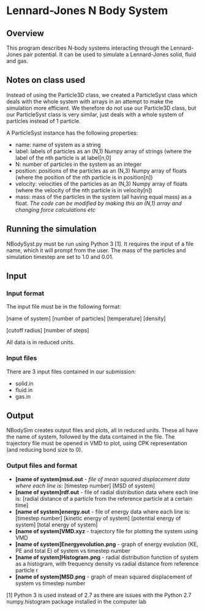 # Lennard-Jones N Body System

## Overview
This program describes N-body systems interacting through the Lennard-Jones pair potential. It can be used to simulate a Lennard-Jones solid, fluid and gas.

## Notes on class used
Instead of using the Particle3D class, we created a ParticleSyst class which deals with the whole system with arrays in an attempt to make the simulation more efficient. We therefore do not use our Particle3D class, but our ParticleSyst class is very similar, just deals with a whole system of particles instead of 1 particle.

A ParticleSyst instance has the following properties:
* name: name of system as a string
* label: labels of particles as an (N,1) Numpy array of strings (where the label of the nth particle is at label[n,0]
* N: number of particles in the system as an integer
* position: positions of the particles as an (N,3) Numpy array of floats (where the position of the nth particle is in position[n])
* velocity: velocities of the particles as an (N,3) Numpy array of floats (where the velocity of the nth particle is in velocity[n])
* mass: mass of the particles in the system (all having equal mass) as a float. *The code can be modified by making this an (N,1) array and changing force calculations etc* 

## Running the simulation
NBodySyst.py must be run using Python 3 [1]. It requires the input of a file name, which it will prompt from the user. The mass of the particles and simulation timestep are set to 1.0 and 0.01.

## Input

### Input format
The input file must be in the following format:


[name of system]  [number of particles]  [temperature]  [density]

[cutoff radius]  [number of steps]

All data is in reduced units.

### Input files

There are 3 input files contained in our submission:
* solid.in
* fluid.in
* gas.in

## Output

NBodySim creates output files and plots, all in reduced units. These all have the name of system, followed by the data contained in the file. The trajectory file must be opened in VMD to plot, using CPK representation (and reducing bond size to 0).

### Output files and format

* __[name of system]msd.out__ - *file of mean squared displacement data where each line is:* [timestep number]  [MSD of system]
* __[name of system]rdf.out__ - file of radial distribution data where each line is: [radial distance of a particle from the reference particle at a certain time]
* __[name of system]energy.out__ - file of energy data where each line is: [timestep number]  [kinetic energy of system]  [potential energy of system]  [total energy of system]
* __[name of system]VMD.xyz__ -  trajectory file for plotting the system using VMD
* __[name of system]Energyevolution.png__  - graph of energy evolution (KE, PE and total E) of system vs timestep number
* __[name of system]Histogram.png__ - radial distribution function of system as a histogram, with frequency density vs radial distance from reference particle r
* __[name of system]MSD.png__ - graph of mean squared displacement of system vs timestep number

[1] Python 3 is used instead of 2.7 as there are issues with the Python 2.7 numpy.histogram package installed in the computer lab
